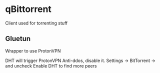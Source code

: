 # qBittorrent

Client used for torrenting stuff

## Gluetun

Wrapper to use ProtonVPN

DHT will trigger ProtonVPN Anti-ddos, disable it.
Settings -> BitTorrent -> and uncheck Enable DHT to find more peers
